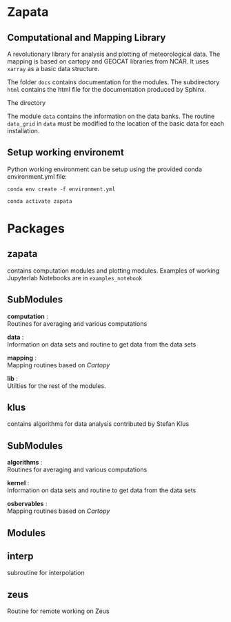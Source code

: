 # Zapata
## Computational and Mapping Library   

A revolutionary library for analysis and plotting of meteorological data. The mapping is based on cartopy and GEOCAT libraries from NCAR.
It uses `xarray` as a basic data structure. 

The folder `docs` contains documentation for the modules. The subdirectory `html` contains the html file for the documentation produced by Sphinx. 

The directory 

The module `data` contains the information on the data banks. The routine `data_grid` in `data` must be modified to the location of the basic data for each installation.

## Setup working environemt
Python working environment can be setup using the provided conda environment.yml file:

`conda env create -f environment.yml`

`conda activate zapata`

# Packages

## zapata
contains computation modules and plotting modules. Examples of working Jupyterlab Notebooks are in `examples_notebook`

SubModules
-------
    
**computation** :   
    Routines for averaging and various computations
    
**data** :  
    Information on data sets and routine to get data from the data sets

**mapping** :   
    Mapping routines based on *Cartopy*
    
**lib** :   
    Utilties for the rest of the modules.


##  klus
contains algorithms for data analysis contributed by Stefan Klus

SubModules
-------
    
**algorithms** :   
    Routines for averaging and various computations
    
**kernel** :  
    Information on data sets and routine to get data from the data sets

**osbervables** :   
    Mapping routines based on *Cartopy*
    
Modules
-------

## interp
subroutine for interpolation

## zeus
Routine for remote working on Zeus
